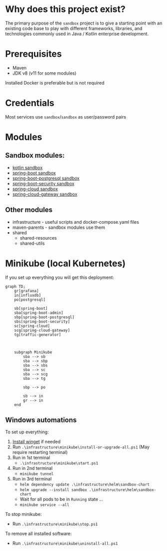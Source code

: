 # Why does this project exist?

The primary purpose of the `sandbox` project is to give a starting point with an existing code base to play with
different frameworks, libraries, and technologies commonly used in Java / Kotlin enterprise development.

# Prerequisites

* Maven
* JDK v8 (v11 for some modules)

Installed Docker is preferable but is not required

# Credentials

Most services use `sandbox`/`sandbox` as user/password pairs

# Modules

## Sandbox modules:

* [kotlin sandbox](sandboxes/kotlin)
* [spring-boot sandbox](sandboxes/spring-boot)
* [spring-boot-postgresql sandbox](sandboxes/spring-boot-postgresql)
* [spring-boot-security sandbox](sandboxes/spring-boot-security)
* [spring-cloud sandbox](sandboxes/spring-cloud)
* [spring-cloud-gateway sandbox](sandboxes/spring-cloud-gateway)

## Other modules

* infrastructure - useful scripts and docker-compose.yaml files
* maven-parents - sandbox modules use them
* shared
    * shared-resources
    * shared-utils

# Minikube (local Kubernetes)

If you set up everything you will get this deployment:

```mermaid
graph TD;
    gr[grafana]
    in[influxdb]
    po[postgresql]
    
    sb[spring-boot]
    sba[spring-boot-admin]
    sbp[spring-boot-postgresql]
    sbs[spring-boot-security]
    sc[spring-cloud]
    scg[spring-cloud-gateway]
    tg[traffic-generator]
    
    
    
    subgraph Minikube
        sba --> sb
        sba --> sbp
        sba --> sbs
        sba --> sc
        sba --> scg
        sba --> tg
        
        sbp --> po
        
        sb --> in
        gr --> in
    end
```

## Windows automations

To set up everything:

1. [Install winget](https://docs.microsoft.com/en-us/windows/package-manager/winget/) if needed
2. Run `.\infrastructure\minikube\install-or-upgrade-all.ps1` (May require restarting terminal)
3. Run in 1st terminal
    * `.\infrastructure\minikube\start.ps1`
4. Run in 2nd terminal
    * `minikube tunnel`
6. Run in 3rd terminal
    * `helm dependency update .\infrastructure\helm\sandbox-chart`
    * `helm upgrade --install sandbox .\infrastructure\helm\sandbox-chart`
    * Wait for all pods to be in `Running` state ...
    * `minikube service --all` 

To stop minikube:

* Run `.\infrastructure\minikube\stop.ps1`

To remove all installed software:
* Run `.\infrastructure\minikube\uninstall-all.ps1`